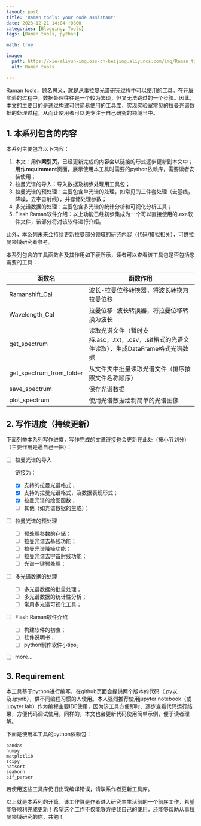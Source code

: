 ```yaml
---
layout: post
title: 'Raman tools: your code assistant'
date: 2023-12-21 14:04 +0800
categories: [Blogging, Tools]
tags: [Raman tools, python]

math: true

image:
  path: https://xie-aliyun-img.oss-cn-beijing.aliyuncs.com/img/Raman_tools_0.jpg
  alt: Raman tools

---
```




Raman tools，顾名思义，就是从事拉曼光谱研究过程中可以使用的工具。在开展实验的过程中，数据处理往往是一个较为繁琐，但又无法跳过的一个步骤。因此，本文的主要目的是通过构建可供简易使用的工具库，实现实验室常见的拉曼光谱数据的处理过程，从而让使用者可以更专注于自己研究的领域当中。

## 1. 本系列包含的内容

本系列主要包含以下内容：

1. 本文：用作**索引页**，已经更新完成的内容会以链接的形式逐步更新到本文中；用作**requirement**页面，展示使用本工具时需要的python依赖库，需要读者安装使用；
2. 拉曼光谱的导入：导入数据及初步处理用工具包；
3. 拉曼光谱的预处理：主要包含单光谱的处理，如常见的三件套处理（去基线，降噪，去宇宙射线），并存储处理参数；
4. 多光谱数据的处理：主要包含多光谱的统计分析和可视化分析工具；
5. Flash Raman软件介绍：以上功能已经初步集成为一个可以直接使用的.exe软件文件，该部分将对该软件进行介绍。

此外，本系列未来会持续更新拉曼部分领域的研究内容（代码/模拟相关），可供拉曼领域研究者参考。

本系列包含的工具函数名及其作用如下表所示，读者可以查看该工具包是否包括您需要的工具：

| 函数名                   | 函数作用                                                     |
| ------------------------ | ------------------------------------------------------------ |
| Ramanshift_Cal           | 波长-拉曼位移转换器，将波长转换为拉曼位移                    |
| Wavelength_Cal           | 拉曼位移-波长转换器，将拉曼位移转换为波长                    |
| get_spectrum             | 读取光谱文件（暂时支持.asc，.txt，.csv，.sif格式的光谱文件读取），生成DataFrame格式光谱数据 |
| get_spectrum_from_folder | 从文件夹中批量读取光谱文件（排序按照文件名称顺序）           |
| save_spectrum            | 保存光谱数据                                                 |
| plot_spectrum            | 使用光谱数据绘制简单的光谱图像                               |

## 2. 写作进度（持续更新）

下面列举本系列写作进度，写作完成的文章链接也会更新在此处（按小节划分）（主要作用是逼自己一把）：

- [ ] 拉曼光谱的导入

  链接为：

  - [x] 支持的拉曼光谱格式；
  - [x] 支持的拉曼光谱格式，及数据表现形式；
  - [x] 拉曼光谱的绘图函数；
  - [ ] 其他（如光谱数据的生成）；

- [ ] 拉曼光谱的预处理
  - [ ] 预处理参数的存储；
  - [ ] 拉曼光谱去基线功能；
  - [ ] 拉曼光谱降噪功能；
  - [ ] 拉曼光谱去宇宙射线功能；
  - [ ] 光谱一键预处理；
  
- [ ] 多光谱数据的处理
  - [ ] 多光谱数据的批量处理；
  - [ ] 多光谱数据的统计性分析；
  - [ ] 常用多光谱可视化工具；
  
- [ ] Flash Raman软件介绍
  - [ ] 构建软件的初衷；
  - [ ] 软件说明书；
  - [ ] python制作软件小tips。
  
- [ ] more...

## 3. Requirement

本工具基于python进行编写，在github页面会提供两个版本的代码（.py以及.ipynb），供不同编程习惯的人使用。本人强烈推荐使用jupyter notebook（或jupyter lab）作为编程主要IDE使用，因为该工具方便即时、逐步查看代码运行结果，方便代码调试使用。同样的，本文也会更新代码使用简单示例，便于读者理解。

下面是使用本工具的python依赖包：

```
pandas
numpy
matplotlib
scipy
natsort
seaborn
sif_parser
```

若使用这些工具库仍旧出现编译错误，请联系作者更新工具库。



以上就是本系列的开篇，该工作算是作者进入研究生生活前的一个前序工作，希望能够顺利完成更新！希望这个工作不仅能够方便我自己的使用，还能够帮助从事拉曼领域研究的你，共勉！
